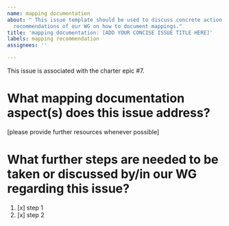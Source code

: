 ```yaml
---
name: mapping documentation
about: " This issue template should be used to discuss concrete action items regarding
  recommendations of our WG on how to document mappings."
title: 'mapping documentation: [ADD YOUR CONCISE ISSUE TITLE HERE]'
labels: mapping recommendation
assignees: ''

---
```


This issue is associated with the charter epic #7.

# What mapping documentation aspect(s) does this issue address?
[please provide further resources whenever possible]

# What further steps are needed to be taken or discussed by/in our WG regarding this issue?

1. [x] step 1
2. [x] step 2
